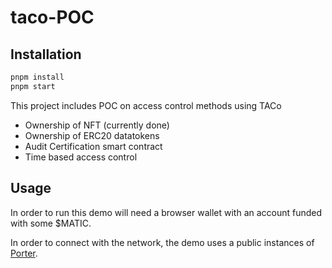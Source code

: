 # taco-POC

## Installation

```bash
pnpm install
pnpm start
```

This project includes POC on access control methods using TACo
- Ownership of NFT (currently done)
- Ownership of ERC20 datatokens
- Audit Certification smart contract
- Time based access control
## Usage

In order to run this demo will need a browser wallet with an account funded with some
$MATIC.

In order to connect with the network, the demo uses a public instances of
[Porter](https://docs.threshold.network/app-development/threshold-access-control-tac/porter).
